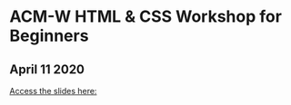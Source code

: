 # ACM-W HTML & CSS Workshop for Beginners
## April 11 2020

[Access the slides here:](https://docs.google.com/presentation/d/1caGjrHXc1KWhAWYNMlm5wuO0tioKHBHco8M81LND9xo/edit?usp=sharing)
